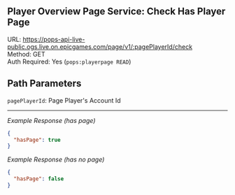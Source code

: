 ## Player Overview Page Service: Check Has Player Page

URL: https://pops-api-live-public.ogs.live.on.epicgames.com/page/v1/:pagePlayerId/check \
Method: GET \
Auth Required: Yes (`pops:playerpage READ`)

## Path Parameters

`pagePlayerId`: Page Player's Account Id

---

_Example Response (has page)_

```json
{
  "hasPage": true
}
```

_Example Response (has no page)_

```json
{
  "hasPage": false
}
```
